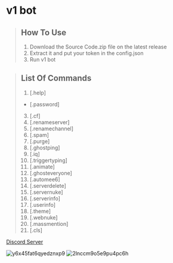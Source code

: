 # v1 bot
  
> ## How To Use
> 1. Download the Source Code.zip file on the latest release
> 2. Extract it and put your token in the config.json
> 3. Run v1 bot

> ## List Of Commands 
> 1. [.help]
> * [.password]
> 3. [.cf]
> 4. [.renameserver]
> 5. [.renamechannel]
> 6. [.spam]
> 7. [.purge]
> 8. [.ghostping]
> 9. [.iq]
> 10. [.triggertyping]
> 11. [.animate]
> 12. [.ghosteveryone]
> 13. [.automee6]
> 14. [.serverdelete]
> 15. [.servernuke]
> 16. [.serverinfo]
> 17. [.userinfo]
> 18. [.theme]
> 19. [.webnuke]
> 20. [.massmention]
> 21. [.cls]

[Discord Server](https://discord.gg/PTv9sBTNK5)

![y6x45fat6qyedznxp9](https://user-images.githubusercontent.com/106450011/185611793-376b3116-0b8a-472b-b602-961bf5d2e164.png)
![2lnccm9o5e9pu4pc6h](https://user-images.githubusercontent.com/106450011/185612013-e4053b93-dc65-4ff1-9347-eb136eb1a889.png)

